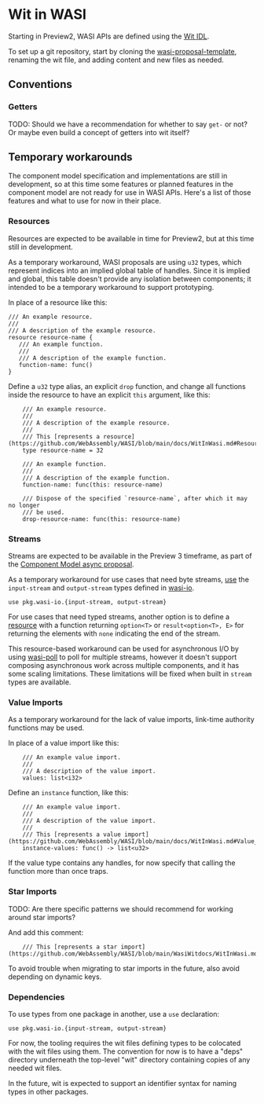 # Wit in WASI

Starting in Preview2, WASI APIs are defined using the [Wit IDL].

[Wit IDL]: https://github.com/WebAssembly/component-model/blob/main/design/mvp/WIT.md

To set up a git repository, start by cloning the [wasi-proposal-template],
renaming the wit file, and adding content and new files as needed.

[wasi-proposal-template]: https://github.com/WebAssembly/wasi-proposal-template/

## Conventions

### Getters

TODO: Should we have a recommendation for whether to say `get-` or not? Or
maybe even build a concept of getters into wit itself?

## Temporary workarounds

The component model specification and implementations are still in development,
so at this time some features or planned features in the component model are
not ready for use in WASI APIs. Here's a list of those features and what to use
for now in their place.

### Resources

Resources are expected to be available in time for Preview2, but at this time
still in development.

As a temporary workaround, WASI proposals are using `u32` types, which
represent indices into an implied global table of handles. Since it is
implied and global, this table doesn't provide any isolation between
components; it intended to be a temporary workaround to support prototyping.

In place of a resource like this:

```wit
/// An example resource.
///
/// A description of the example resource.
resource resource-name {
   /// An example function.
   ///
   /// A description of the example function.
   function-name: func()
}
```

Define a `u32` type alias, an explicit `drop` function, and change all
functions inside the resource to have an explicit `this` argument, like this:

```wit
    /// An example resource.
    ///
    /// A description of the example resource.
    ///
    /// This [represents a resource](https://github.com/WebAssembly/WASI/blob/main/docs/WitInWasi.md#Resources).
    type resource-name = 32

    /// An example function.
    ///
    /// A description of the example function.
    function-name: func(this: resource-name)

    /// Dispose of the specified `resource-name`, after which it may no longer
    /// be used.
    drop-resource-name: func(this: resource-name)
```

### Streams

Streams are expected to be available in the Preview 3 timeframe, as part of the
[Component Model async proposal].

As a temporary workaround for use cases that need byte streams, [use] the
`input-stream` and `output-stream` types defined in [wasi-io].

```wit
use pkg.wasi-io.{input-stream, output-stream}
```

For use cases that need typed streams, another option is to define a [resource]
with a function returning `option<T>` or `result<option<T>, E>` for returning
the elements with `none` indicating the end of the stream.

This resource-based workaround can be used for asynchronous I/O by using
[wasi-poll] to poll for multiple streams, however it doesn't support
composing asynchronous work across multiple components, and it has some scaling
limitations. These limitations will be fixed when built in `stream` types are
available.

[Component Model async proposal]: https://docs.google.com/presentation/d/1MNVOZ8hdofO3tI0szg_i-Yoy0N2QPU2C--LzVuoGSlE/edit#slide=id.g1270ef7d5b6_0_662
[use]: #Dependencies
[wasi-io]: https://github.com/WebAssembly/wasi-io
[wasi-poll]: https://github.com/WebAssembly/wasi-poll
[resource]: #Resources

### Value Imports

As a temporary workaround for the lack of value imports, link-time authority
functions may be used.

In place of a value import like this:

```wit
    /// An example value import.
    /// 
    /// A description of the value import.
    values: list<i32>
```

Define an `instance` function, like this:

```
    /// An example value import.
    /// 
    /// A description of the value import.
    /// 
    /// This [represents a value import](https://github.com/WebAssembly/WASI/blob/main/docs/WitInWasi.md#Value_Imports).
    instance-values: func() -> list<u32>
```

If the value type contains any handles, for now specify that calling the
function more than once traps.

### Star Imports

TODO: Are there specific patterns we should recommend for working around star imports?

And add this comment:

```wit
    /// This [represents a star import](https://github.com/WebAssembly/WASI/blob/main/WasiWitdocs/WitInWasi.md#Star_Imports).
```

To avoid trouble when migrating to star imports in the future, also avoid
depending on dynamic keys.

### Dependencies

To use types from one package in another, use a `use` declaration:

```wit
use pkg.wasi-io.{input-stream, output-stream}
```

For now, the tooling requires the wit files defining types to be colocated with
the wit files using them. The convention for now is to have a "deps" directory
underneath the top-level "wit" directory containing copies of any needed wit
files.

In the future, wit is expected to support an identifier syntax for naming
types in other packages.
